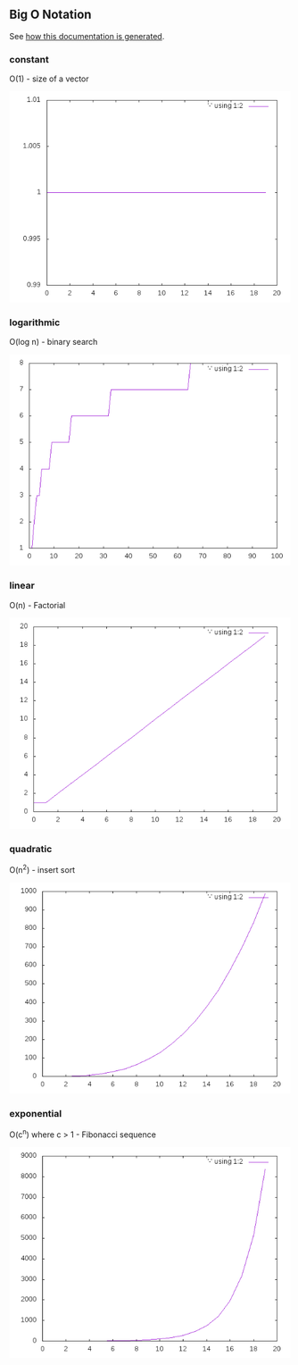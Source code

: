 ## Big O Notation
See [how this documentation is generated](install.md).
### constant
O(1) - size of a vector

![](constant.png)
### logarithmic
O(log n) - binary search

![](logarithmic.png)
### linear
O(n) - Factorial

![](linear.png)
### quadratic
O(n<sup>2</sup>) - insert sort

![](quadratic.png)
### exponential
O(c<sup>n</sup>) where c > 1 - Fibonacci sequence

![](exponential.png)
